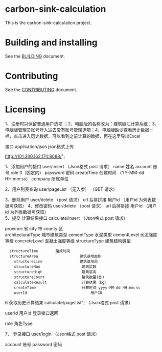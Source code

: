 # carbon-sink-calculation

This is the carbon-sink-calculation project.

# Building and installing

See the [BUILDING](BUILDING.md) document.

# Contributing

See the [CONTRIBUTING](CONTRIBUTING.md) document.

# Licensing

<!--
Please go to https://choosealicense.com/licenses/ and choose a license that
fits your needs. The recommended license for a project of this type is the
GNU AGPLv3.
-->

1、注册时只保留普通用户选项 ；2、电脑版的名称改为：建筑碳汇计算系统；3、电脑版管理员账号登入进去没有账号管理选项；4、电脑版缺少查看历史数据一栏，点击进入历史数据，可以看到之前计算的数据，再在这里导出Excel

接口
application/json  json格式上传

http://101.200.162.174:8088/";
 
1、添加用户的接口   user/insert   （Json格式 post 请求）
   name     姓名
   account  账号
   role       3（固定的）
   password       密码
   createTime   创建时间 （YY-MM-dd HH:mm:ss）
   company       所属单位
   
 2、用户列表查询  user/pageList  （无入参） （GET 请求）
 
 3、删除用户  user/delete      （post 请求）    url 后排拼接 用户id （用户id 为列表数据可获取）
 4、修改密码  user/delete      （post 请求）    url 后排拼接 用户id （用户id 为列表数据可获取）  
5、提交 计算结果接口  calculate/insert  （Json格式 post 请求）

  province 省
  city  市
  county 区  
  architecturalType  城市建筑类型
  cementType            水泥类型
  cementLevel                    水泥强度等级
  concreteLevel   混凝土强度等级
      structureType             建筑结构类型
	  
	  structureTime        建成时间
	  structureArea                   建筑基地⾯积
		structureLine				  建筑基地周
		structureNum				   建筑层数
		structureHigh				   建筑层高
		structureCount				   建筑数量(栋)
		calculateResult				   计算结果（kg）
		createTime                     计算时间 yyyy-MM-dd HH:mm:ss
		userId                             用户ID
		
		
6  获取历史计算结果 calculate/pageList";  （Json格式 post 请求）

userId   用户Id    登录接口返回

role   角色Type

7、    登录接口       user/login    （Json格式 post 请求）

account 账号
password 密码
 
